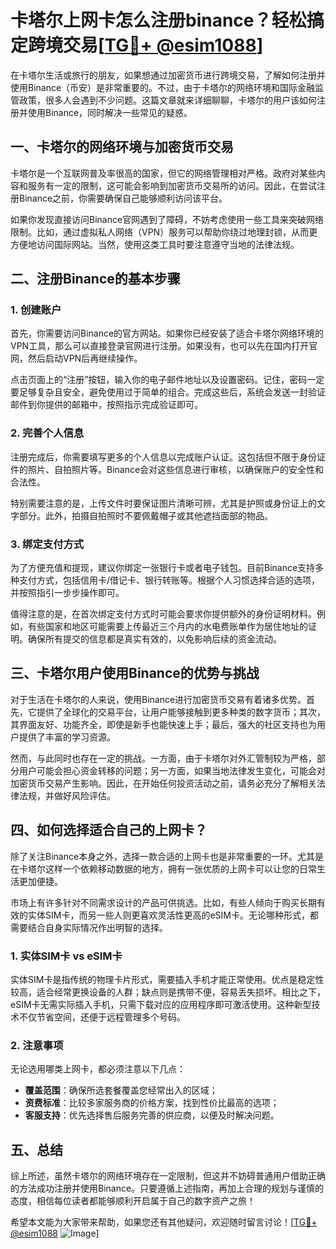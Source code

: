 # 卡塔尔上网卡怎么注册binance？轻松搞定跨境交易[[TG💪+ @esim1088](https://t.me/s/esim1088)]

在卡塔尔生活或旅行的朋友，如果想通过加密货币进行跨境交易，了解如何注册并使用Binance（币安）是非常重要的。不过，由于卡塔尔的网络环境和国际金融监管政策，很多人会遇到不少问题。这篇文章就来详细聊聊，卡塔尔的用户该如何注册并使用Binance，同时解决一些常见的疑惑。

## 一、卡塔尔的网络环境与加密货币交易

卡塔尔是一个互联网普及率很高的国家，但它的网络管理相对严格。政府对某些内容和服务有一定的限制，这可能会影响到加密货币交易所的访问。因此，在尝试注册Binance之前，你需要确保自己能够顺利访问该平台。

如果你发现直接访问Binance官网遇到了障碍，不妨考虑使用一些工具来突破网络限制。比如，通过虚拟私人网络（VPN）服务可以帮助你绕过地理封锁，从而更方便地访问国际网站。当然，使用这类工具时要注意遵守当地的法律法规。

## 二、注册Binance的基本步骤

### 1. 创建账户

首先，你需要访问Binance的官方网站。如果你已经安装了适合卡塔尔网络环境的VPN工具，那么可以直接登录官网进行注册。如果没有，也可以先在国内打开官网，然后启动VPN后再继续操作。

点击页面上的“注册”按钮，输入你的电子邮件地址以及设置密码。记住，密码一定要足够复杂且安全，避免使用过于简单的组合。完成这些后，系统会发送一封验证邮件到你提供的邮箱中，按照指示完成验证即可。

### 2. 完善个人信息

注册完成后，你需要填写更多的个人信息以完成账户认证。这包括但不限于身份证件的照片、自拍照片等。Binance会对这些信息进行审核，以确保账户的安全性和合法性。

特别需要注意的是，上传文件时要保证图片清晰可辨，尤其是护照或身份证上的文字部分。此外，拍摄自拍照时不要佩戴帽子或其他遮挡面部的物品。

### 3. 绑定支付方式

为了方便充值和提现，建议你绑定一张银行卡或者电子钱包。目前Binance支持多种支付方式，包括信用卡/借记卡、银行转账等。根据个人习惯选择合适的选项，并按照指引一步步操作即可。

值得注意的是，在首次绑定支付方式时可能会要求你提供额外的身份证明材料。例如，有些国家和地区可能需要上传最近三个月内的水电费账单作为居住地址的证明。确保所有提交的信息都是真实有效的，以免影响后续的资金流动。

## 三、卡塔尔用户使用Binance的优势与挑战

对于生活在卡塔尔的人来说，使用Binance进行加密货币交易有着诸多优势。首先，它提供了全球化的交易平台，让用户能够接触到更多种类的数字货币；其次，其界面友好、功能齐全，即使是新手也能快速上手；最后，强大的社区支持也为用户提供了丰富的学习资源。

然而，与此同时也存在一定的挑战。一方面，由于卡塔尔对外汇管制较为严格，部分用户可能会担心资金转移的问题；另一方面，如果当地法律发生变化，可能会对加密货币交易产生影响。因此，在开始任何投资活动之前，请务必充分了解相关法律法规，并做好风险评估。

## 四、如何选择适合自己的上网卡？

除了关注Binance本身之外，选择一款合适的上网卡也是非常重要的一环。尤其是在卡塔尔这样一个依赖移动数据的地方，拥有一张优质的上网卡可以让您的日常生活更加便捷。

市场上有许多针对不同需求设计的产品可供挑选。比如，有些人倾向于购买长期有效的实体SIM卡，而另一些人则更喜欢灵活性更高的eSIM卡。无论哪种形式，都需要结合自身实际情况作出明智的选择。

### 1. 实体SIM卡 vs eSIM卡

实体SIM卡是指传统的物理卡片形式，需要插入手机才能正常使用。优点是稳定性较高，适合经常更换设备的人群；缺点则是携带不便，容易丢失损坏。相比之下，eSIM卡无需实际插入手机，只需下载对应的应用程序即可激活使用。这种新型技术不仅节省空间，还便于远程管理多个号码。

### 2. 注意事项

无论选用哪类上网卡，都必须注意以下几点：

- **覆盖范围**：确保所选套餐覆盖您经常出入的区域；
- **资费标准**：比较多家服务商的价格方案，找到性价比最高的选项；
- **客服支持**：优先选择售后服务完善的供应商，以便及时解决问题。

## 五、总结

综上所述，虽然卡塔尔的网络环境存在一定限制，但这并不妨碍普通用户借助正确的方法成功注册并使用Binance。只要遵循上述指南，再加上合理的规划与谨慎的态度，相信每位读者都能够顺利开启属于自己的数字资产之旅！

希望本文能为大家带来帮助，如果您还有其他疑问，欢迎随时留言讨论！[[TG💪+ @esim1088](https://t.me/s/esim1088) ![Image](https://i.postimg.cc/4NQfJmqS/Snipaste-2025-05-13-00-14-12.png)]